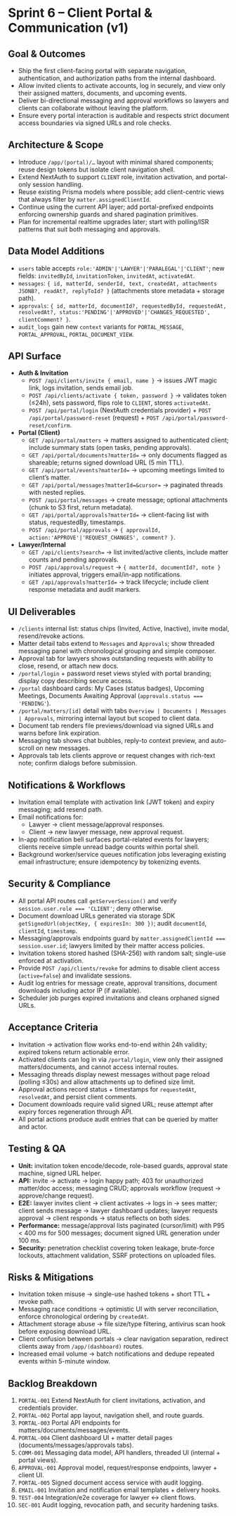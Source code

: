 # Sprint 6 – Client Portal & Communication (v1)

## Goal & Outcomes
- Ship the first client-facing portal with separate navigation, authentication, and authorization paths from the internal dashboard.
- Allow invited clients to activate accounts, log in securely, and view only their assigned matters, documents, and upcoming events.
- Deliver bi-directional messaging and approval workflows so lawyers and clients can collaborate without leaving the platform.
- Ensure every portal interaction is auditable and respects strict document access boundaries via signed URLs and role checks.

## Architecture & Scope
- Introduce `/app/(portal)/…` layout with minimal shared components; reuse design tokens but isolate client navigation shell.
- Extend NextAuth to support `CLIENT` role, invitation activation, and portal-only session handling.
- Reuse existing Prisma models where possible; add client-centric views that always filter by `matter.assignedClientId`.
- Continue using the current API layer; add portal-prefixed endpoints enforcing ownership guards and shared pagination primitives.
- Plan for incremental realtime upgrades later; start with polling/ISR patterns that suit both messaging and approvals.

## Data Model Additions
- `users` table accepts `role:'ADMIN'|'LAWYER'|'PARALEGAL'|'CLIENT'`; new fields: `invitedById`, `invitationToken`, `invitedAt`, `activatedAt`.
- `messages`: `{ id, matterId, senderId, text, createdAt, attachments JSONB?, readAt?, replyToId? }` (attachments store metadata + storage path).
- `approvals`: `{ id, matterId, documentId?, requestedById, requestedAt, resolvedAt?, status:'PENDING'|'APPROVED'|'CHANGES_REQUESTED', clientComment? }`.
- `audit_logs` gain new `context` variants for `PORTAL_MESSAGE`, `PORTAL_APPROVAL`, `PORTAL_DOCUMENT_VIEW`.

## API Surface
- **Auth & Invitation**
  - `POST /api/clients/invite { email, name }` → issues JWT magic link, logs invitation, sends email job.
  - `POST /api/clients/activate { token, password }` → validates token (≤24h), sets password, flips role to `CLIENT`, stores `activatedAt`.
  - `POST /api/portal/login` (NextAuth credentials provider) + `POST /api/portal/password-reset` (request) + `POST /api/portal/password-reset/confirm`.
- **Portal (Client)**
  - `GET /api/portal/matters` → matters assigned to authenticated client; include summary stats (open tasks, pending approvals).
  - `GET /api/portal/documents?matterId=` → only documents flagged as shareable; returns signed download URL (5 min TTL).
  - `GET /api/portal/events?matterId=` → upcoming meetings limited to client’s matter.
  - `GET /api/portal/messages?matterId=&cursor=` → paginated threads with nested replies.
  - `POST /api/portal/messages` → create message; optional attachments (chunk to S3 first, return metadata).
  - `GET /api/portal/approvals?matterId=` → client-facing list with status, requestedBy, timestamps.
  - `POST /api/portal/approvals` → `{ approvalId, action:'APPROVE'|'REQUEST_CHANGES', comment? }`.
- **Lawyer/Internal**
  - `GET /api/clients?search=` → list invited/active clients, include matter counts and pending approvals.
  - `POST /api/approvals/request` → `{ matterId, documentId?, note }` initiates approval, triggers email/in-app notifications.
  - `GET /api/approvals?matterId=` → track lifecycle; include client response metadata and audit markers.

## UI Deliverables
- `/clients` internal list: status chips (Invited, Active, Inactive), invite modal, resend/revoke actions.
- Matter detail tabs extend to `Messages` and `Approvals`; show threaded messaging panel with chronological grouping and simple composer.
- Approval tab for lawyers shows outstanding requests with ability to close, resend, or attach new docs.
- `/portal/login` + password reset views styled with portal branding; display copy describing secure access.
- `/portal` dashboard cards: My Cases (status badges), Upcoming Meetings, Documents Awaiting Approval (`approvals.status === 'PENDING'`).
- `/portal/matters/[id]` detail with tabs `Overview | Documents | Messages | Approvals`, mirroring internal layout but scoped to client data.
- Document tab renders file previews/download via signed URLs and warns before link expiration.
- Messaging tab shows chat bubbles, reply-to context preview, and auto-scroll on new messages.
- Approvals tab lets clients approve or request changes with rich-text note; confirm dialogs before submission.

## Notifications & Workflows
- Invitation email template with activation link (JWT token) and expiry messaging; add resend path.
- Email notifications for:
  - Lawyer → client message/approval responses.
  - Client → new lawyer message, new approval request.
- In-app notification bell surfaces portal-related events for lawyers; clients receive simple unread badge counts within portal shell.
- Background worker/service queues notification jobs leveraging existing email infrastructure; ensure idempotency by tokenizing events.

## Security & Compliance
- All portal API routes call `getServerSession()` and verify `session.user.role === 'CLIENT'`; deny otherwise.
- Document download URLs generated via storage SDK `getSignedUrl(objectKey, { expiresIn: 300 })`; audit `documentId`, `clientId`, `timestamp`.
- Messaging/approvals endpoints guard by `matter.assignedClientId === session.user.id`; lawyers limited by their matter access policies.
- Invitation tokens stored hashed (SHA-256) with random salt; single-use enforced at activation.
- Provide `POST /api/clients/revoke` for admins to disable client access (`active=false`) and invalidate sessions.
- Audit log entries for message create, approval transitions, document downloads including actor IP (if available).
- Scheduler job purges expired invitations and cleans orphaned signed URLs.

## Acceptance Criteria
- Invitation → activation flow works end-to-end within 24h validity; expired tokens return actionable error.
- Activated clients can log in via `/portal/login`, view only their assigned matters/documents, and cannot access internal routes.
- Messaging threads display newest messages without page reload (polling ≤30s) and allow attachments up to defined size limit.
- Approval actions record status + timestamps for `requestedAt`, `resolvedAt`, and persist client comments.
- Document downloads require valid signed URL; reuse attempt after expiry forces regeneration through API.
- All portal actions produce audit entries that can be queried by matter and actor.

## Testing & QA
- **Unit:** invitation token encode/decode, role-based guards, approval state machine, signed URL helper.
- **API:** invite → activate → login happy path; 403 for unauthorized matter/doc access; messaging CRUD; approvals workflow (request → approve/change request).
- **E2E:** lawyer invites client → client activates → logs in → sees matter; client sends message → lawyer dashboard updates; lawyer requests approval → client responds → status reflects on both sides.
- **Performance:** message/approval lists paginated (cursor/limit) with P95 < 400 ms for 500 messages; document signed URL generation under 100 ms.
- **Security:** penetration checklist covering token leakage, brute-force lockouts, attachment validation, SSRF protections on uploaded files.

## Risks & Mitigations
- Invitation token misuse → single-use hashed tokens + short TTL + revoke path.
- Messaging race conditions → optimistic UI with server reconciliation, enforce chronological ordering by `createdAt`.
- Attachment storage abuse → file size/type filtering, antivirus scan hook before exposing download URL.
- Client confusion between portals → clear navigation separation, redirect clients away from `/app/(dashboard)` routes.
- Increased email volume → batch notifications and dedupe repeated events within 5-minute window.

## Backlog Breakdown
1. `PORTAL-001` Extend NextAuth for client invitations, activation, and credentials provider.
2. `PORTAL-002` Portal app layout, navigation shell, and route guards.
3. `PORTAL-003` Portal API endpoints for matters/documents/messages/events.
4. `PORTAL-004` Client dashboard UI + matter detail pages (documents/messages/approvals tabs).
5. `COMM-001` Messaging data model, API handlers, threaded UI (internal + portal views).
6. `APPROVAL-001` Approval model, request/response endpoints, lawyer + client UI.
7. `PORTAL-005` Signed document access service with audit logging.
8. `EMAIL-001` Invitation and notification email templates + delivery hooks.
9. `TEST-004` Integration/e2e coverage for lawyer ↔ client flows.
10. `SEC-001` Audit logging, revocation path, and security hardening tasks.
